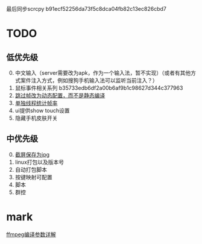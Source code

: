 最后同步scrcpy b91ecf52256da73f5c8dca04fb82c13ec826cbd7

# TODO
## 低优先级
0. 中文输入（server需要改为apk，作为一个输入法，暂不实现）（或者有其他方式案件注入方式，例如搜狗手机输入法可以监听当前注入？）
1. 鼠标事件相关系列 b35733edb6df2a00b6af9b1c98627d344c377963
2. [跳过帧改为动态配置，而不是静态编译](https://github.com/Genymobile/scrcpy/commit/ebccb9f6cc111e8acfbe10d656cac5c1f1b744a0)
3. [单独线程统计帧率](https://github.com/Genymobile/scrcpy/commit/e2a272bf99ecf48fcb050177113f903b3fb323c4)
4. ui提供show touch设置
5. 隐藏手机皮肤开关

## 中优先级
0. [截屏保存为jpg](https://blog.csdn.net/m0_37684310/article/details/77950390)
2. linux打包以及版本号
3. 自动打包脚本
4. 按键映射可配置
5. 脚本
6. 群控

# mark
[ffmpeg编译参数详解](https://www.cnblogs.com/wainiwann/p/4204230.html)
